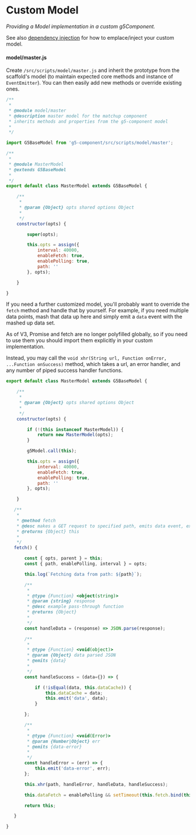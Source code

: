 # Custom Model

_Providing a Model implementation in a custom g5Component._

See also [dependency injection](./dependency-injection.md) for how to emplace/inject your custom model.

#### model/master.js

Create `/src/scripts/model/master.js` and inherit the prototype from the scaffold's model (to maintain expected core methods and instance of `EventEmitter`). You can then easily add new methods or override existing ones.

```js
/**
 *
 * @module model/master
 * @description master model for the matchup component
 * inherits methods and properties from the g5-component model
 *
 */

import G5BaseModel from 'g5-component/src/scripts/model/master';

/**
 *
 * @module MasterModel
 * @extends G5BaseModel
 *
 */
export default class MasterModel extends G5BaseModel {

    /**
     *
     * @param {Object} opts shared options Object
     *
     */
    constructor(opts) {

        super(opts);

        this.opts = assign({
            interval: 40000,
            enableFetch: true,
            enablePolling: true,
            path: ''
        }, opts);

    }

}
```

If you need a further customized model, you'll probably want to override the `fetch`
method and handle that by yourself. For example, if you need multiple data points, mash that
data up here and simply emit a `data` event with the mashed up data set.

As of V3, Promise and fetch are no longer polyfilled globally, so if you need to use them you should
import them explicitly in your custom implementation.

Instead, you may call the `void xhr(String url, Function onError, ...Function onSuccess)` method, which takes a url,
 an error handler, and any number of piped success handler functions.


```js
export default class MasterModel extends G5BaseModel {

    /**
     *
     * @param {Object} opts shared options Object
     *
     */
    constructor(opts) {

        if (!(this instanceof MasterModel)) {
            return new MasterModel(opts);
        }

        g5Model.call(this);

        this.opts = assign({
            interval: 40000,
            enableFetch: true,
            enablePolling: true,
            path: ''
        }, opts);

    }

   /**
    *
    * @method fetch
    * @desc makes a GET request to specified path, emits data event, expecting JSON by default
    * @returns {Object} this
    *
    */
   fetch() {

       const { opts, parent } = this;
       const { path, enablePolling, interval } = opts;

       this.log(`Fetching data from path: ${path}`);

       /**
        *
        * @type {Function} <object(string)>
        * @param {string} response
        * @desc example pass-through function
        * @returns {Object}
        *
        */
       const handleData = (response) => JSON.parse(response);

       /**
        *
        * @type {Function} <void(object)>
        * @param {Object} data parsed JSON
        * @emits {data}
        *
        */
       const handleSuccess = (data={}) => {

           if (!isEqual(data, this.dataCache)) {
               this.dataCache = data;
               this.emit('data', data);
           }

       };

       /**
        *
        * @type {Function} <void(Error)>
        * @param {Number|Object} err
        * @emits {data-error}
        *
        */
       const handleError = (err) => {
           this.emit('data-error', err);
       };

       this.xhr(path, handleError, handleData, handleSuccess);

       this.dataFetch = enablePolling && setTimeout(this.fetch.bind(this), interval);

       return this;

   }

}
```
